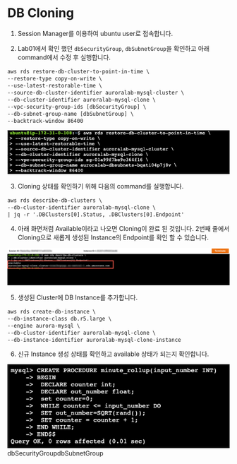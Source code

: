 # DB Cloning

1. Session Manager를 이용하여 ubuntu user로 접속합니다.

2. Lab01에서 확인 했던 `dbSecurityGroup`, `dbSubnetGroup`을 확인하고 아래 command에서 수정 후 실행합니다.

```
aws rds restore-db-cluster-to-point-in-time \
--restore-type copy-on-write \
--use-latest-restorable-time \
--source-db-cluster-identifier auroralab-mysql-cluster \
--db-cluster-identifier auroralab-mysql-clone \
--vpc-security-group-ids [dbSecurityGroup] \
--db-subnet-group-name [dbSubnetGroup] \
--backtrack-window 86400
```

<kbd> ![GitHub Logo](images/4-clone.png) </kbd>

3. Cloning 상태를 확인하기 위해 다음의 command를 실행합니다.

```
aws rds describe-db-clusters \
--db-cluster-identifier auroralab-mysql-clone \
| jq -r '.DBClusters[0].Status, .DBClusters[0].Endpoint'
```

4. 아래 화면처럼 Available이라고 나오면 Cloning이 완료 된 것입니다. 2번째 줄에서 Cloning으로 새롭게 생성된 Instance의 Endpoint를 확인 할 수 있습니다.

<kbd> ![GitHub Logo](images/4-describe-cluster.png) </kbd>

5. 생성된 Cluster에 DB Instance를 추가합니다.

```
aws rds create-db-instance \
--db-instance-class db.r5.large \
--engine aurora-mysql \
--db-cluster-identifier auroralab-mysql-clone \
--db-instance-identifier auroralab-mysql-clone-instance
```

6. 신규 Instance 생성 상태를 확인하고 available 상태가 되는지 확인합니다.

<kbd> ![GitHub Logo](images/3-create-procedure.png) </kbd>
dbSecurityGroupdbSubnetGroup

